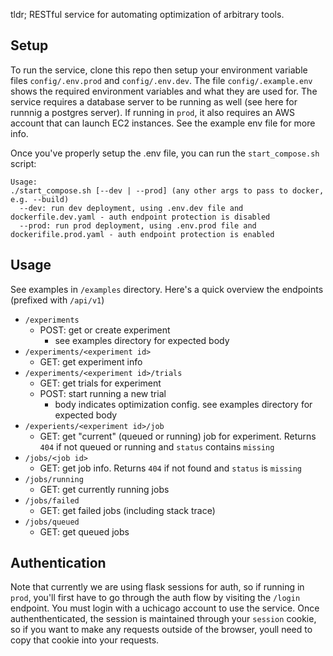 tldr;
RESTful service for automating optimization of arbitrary tools.

## Setup
To run the service, clone this repo then setup your environment variable files `config/.env.prod` and `config/.env.dev`. The file `config/.example.env` shows the required environment variables and what they are used for.
The service requires a database server to be running as well (see here for runnnig a postgres server).
If running in `prod`, it also requires an AWS account that can launch EC2 instances.
See the example env file for more info.

Once you've properly setup the .env file, you can run the `start_compose.sh` script:
```
Usage:
./start_compose.sh [--dev | --prod] (any other args to pass to docker, e.g. --build)
  --dev: run dev deployment, using .env.dev file and dockerfile.dev.yaml - auth endpoint protection is disabled
  --prod: run prod deployment, using .env.prod file and dockerifile.prod.yaml - auth endpoint protection is enabled
```

## Usage
See examples in `/examples` directory. Here's a quick overview the endpoints (prefixed with `/api/v1`)
* `/experiments`
  * POST: get or create experiment
    * see examples directory for expected body
* `/experiments/<experiment id>`
  * GET: get experiment info
* `/experiments/<experiment id>/trials`
  * GET: get trials for experiment
  * POST: start running a new trial
    * body indicates optimization config. see examples directory for expected body
* `/experients/<experiment id>/job`
  * GET: get "current" (queued or running) job for experiment. Returns `404` if not queued or running and `status` contains `missing`
* `/jobs/<job id>`
  * GET: get job info. Returns `404` if not found and `status` is `missing`
* `/jobs/running`
  * GET: get currently running jobs
* `/jobs/failed`
  * GET: get failed jobs (including stack trace)
* `/jobs/queued`
  * GET: get queued jobs

## Authentication
Note that currently we are using flask sessions for auth, so if running in `prod`, you'll first have to go through the auth flow by visiting the `/login` endpoint. You must login with a uchicago account to use the service. Once authenthenticated, the session is maintained through your `session` cookie, so if you want to make any requests outside of the browser, youll need to copy that cookie into your requests.
